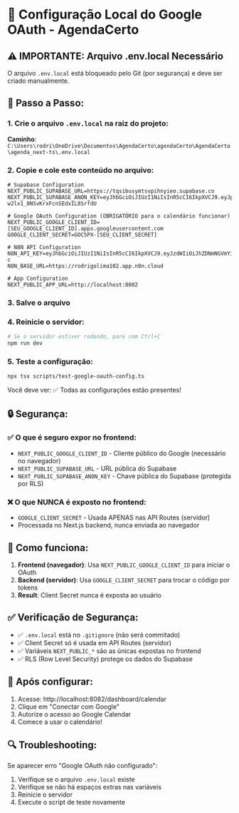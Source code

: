 # 🚀 Configuração Local do Google OAuth - AgendaCerto

## ⚠️ IMPORTANTE: Arquivo .env.local Necessário

O arquivo `.env.local` está bloqueado pelo Git (por segurança) e deve ser criado manualmente.

## 📝 Passo a Passo:

### 1. Crie o arquivo `.env.local` na raiz do projeto:

**Caminho**: `C:\Users\rodri\OneDrive\Documentos\AgendaCerto\agendaCerto\AgendaCerto\agenda_next-ts\.env.local`

### 2. Copie e cole este conteúdo no arquivo:

```env
# Supabase Configuration
NEXT_PUBLIC_SUPABASE_URL=https://tqsibusymtsvpihnyieo.supabase.co
NEXT_PUBLIC_SUPABASE_ANON_KEY=eyJhbGciOiJIUzI1NiIsInR5cCI6IkpXVCJ9.eyJpc3MiOiJzdXBhYmFzZSIsInJlZiI6InRxc2lidXN5bXRzdnBpaG55aWVvIiwicm9sZSI6ImFub24iLCJpYXQiOjE3NjA4OTM5MDUsImV4cCI6MjA3NjQ2OTkwNX0.So7QymisJXxTqb-w2lx1_8NSvKrxFcnSEdxIL8SrfdU

# Google OAuth Configuration (OBRIGATÓRIO para o calendário funcionar)
NEXT_PUBLIC_GOOGLE_CLIENT_ID=[SEU_GOOGLE_CLIENT_ID].apps.googleusercontent.com
GOOGLE_CLIENT_SECRET=GOCSPX-[SEU_CLIENT_SECRET]

# N8N API Configuration
N8N_API_KEY=eyJhbGciOiJIUzI1NiIsInR5cCI6IkpXVCJ9.eyJzdWIiOiJhZDNmNGVmYi1jMTAwLTQzYzktYjA5My05YWJmOWJhZWEwYWYiLCJpc3MiOiJuOG4iLCJhdWQiOiJwdWJsaWMtYXBpIiwiaWF0IjoxNzYwOTM4MjY4fQ.Jn5LPpRPzK84RgYDc2MMTVH9KO1J_NQ4jb9PJYy3g-c
N8N_BASE_URL=https://rodrigolima102.app.n8n.cloud

# App Configuration
NEXT_PUBLIC_APP_URL=http://localhost:8082
```

### 3. Salve o arquivo

### 4. Reinicie o servidor:

```bash
# Se o servidor estiver rodando, pare com Ctrl+C
npm run dev
```

### 5. Teste a configuração:

```bash
npx tsx scripts/test-google-oauth-config.ts
```

Você deve ver: ✅ Todas as configurações estão presentes!

## 🔒 Segurança:

### ✅ O que é seguro expor no frontend:
- `NEXT_PUBLIC_GOOGLE_CLIENT_ID` - Cliente público do Google (necessário no navegador)
- `NEXT_PUBLIC_SUPABASE_URL` - URL pública do Supabase
- `NEXT_PUBLIC_SUPABASE_ANON_KEY` - Chave pública do Supabase (protegida por RLS)

### ❌ O que NUNCA é exposto no frontend:
- `GOOGLE_CLIENT_SECRET` - Usada APENAS nas API Routes (servidor)
- Processada no Next.js backend, nunca enviada ao navegador

## 🎯 Como funciona:

1. **Frontend (navegador)**: Usa `NEXT_PUBLIC_GOOGLE_CLIENT_ID` para iniciar o OAuth
2. **Backend (servidor)**: Usa `GOOGLE_CLIENT_SECRET` para trocar o código por tokens
3. **Result**: Client Secret nunca é exposta ao usuário

## ✅ Verificação de Segurança:

- ✅ `.env.local` está no `.gitignore` (não será commitado)
- ✅ Client Secret só é usada em API Routes (servidor)
- ✅ Variáveis `NEXT_PUBLIC_*` são as únicas expostas no frontend
- ✅ RLS (Row Level Security) protege os dados do Supabase

## 🚀 Após configurar:

1. Acesse: http://localhost:8082/dashboard/calendar
2. Clique em "Conectar com Google"
3. Autorize o acesso ao Google Calendar
4. Comece a usar o calendário!

## 🔍 Troubleshooting:

Se aparecer erro "Google OAuth não configurado":
1. Verifique se o arquivo `.env.local` existe
2. Verifique se não há espaços extras nas variáveis
3. Reinicie o servidor
4. Execute o script de teste novamente

